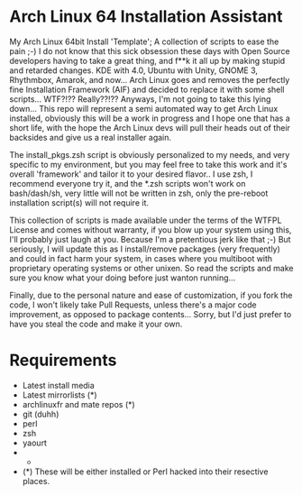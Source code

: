 Arch Linux 64 Installation Assistant
==============

My Arch Linux 64bit Install 'Template'; A collection of scripts to ease the pain ;-)
I do not know that this sick obsession these days with Open Source developers having to take a great thing, and f**k it all up by making stupid and retarded changes. KDE with 4.0, Ubuntu with Unity, GNOME 3, Rhythmbox, Amarok, and now... Arch Linux goes and removes the perfectly fine Installation Framework (AIF) and decided to replace it with some shell scripts... WTF?!?? Really??!?? Anyways, I'm not going to take this lying down... This repo will represent a semi automated way to get Arch Linux installed, obviously this will be a work in progress and I hope one that has a short life, with the hope the Arch Linux devs will pull their heads out of their backsides and give us a real installer again. 

The install_pkgs.zsh script is obviously personalized to my needs, and very specific to my environment, but you may feel free to take this work and it's overall 'framework' and tailor it to your desired flavor.. I use zsh, I recommend everyone try it, and the *.zsh scripts won't work on bash/dash/sh, very little will not be written in zsh, only the pre-reboot installation script(s) will not require it.

This collection of scripts is made available under the terms of the WTFPL License and comes without warranty, if you blow up your system using this, I'll probably just laugh at you. Because I'm a pretentious jerk like that ;-) But seriously, I will update this as I install/remove packages (very frequently) and could in fact harm your system, in cases where you multiboot with proprietary operating systems or other unixen. So read the scripts and make sure you know what your doing before just wanton running... 

Finally, due to the personal nature and ease of customization, if you fork the code, I won't likely take Pull Requests, unless there's a major code improvement, as opposed to package contents... Sorry, but I'd just prefer to have you steal the code and make it your own. 

Requirements
==============

* Latest install media
* Latest mirrorlists (*)
* archlinuxfr and mate repos (*)
* git (duhh)
* perl
* zsh
* yaourt
* -
* (*) These will be either installed or Perl hacked into their resective places.
